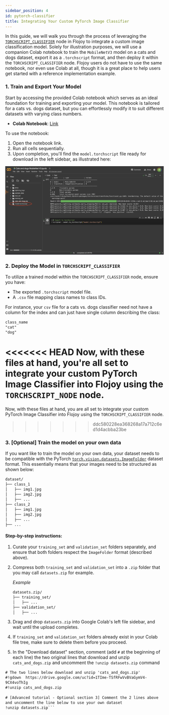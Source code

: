 ```yaml
---
sidebar_position: 4
id: pytorch-classifier
title: Integrating Your Custom PyTorch Image Classifier
---
```


In this guide, we will walk you through the process of leveraging the [`TORCHSCRIPT_CLASSIFIER`](../nodes/AI_ML/CLASSIFICATION/TORCHSCRIPT_CLASSIFIER/TORCHSCRIPT_CLASSIFIER.md) node in Flojoy to integrate a custom image classification model. Solely for illustration purposes, we will use a companion Colab notebook to train the `MobileNetV3` model on a cats and dogs dataset, export it as a `.torchscript` format, and then deploy it within the `TORCHSCRIPT_CLASSIFIER` node. Flojoy users do not have to use the same notebook, nor even use Colab at all, though it is a great place to help users get started with a reference implementation example.


### 1. Train and Export Your Model

Start by accessing the provided Colab notebook which serves as an ideal foundation for training and exporting your model. This notebook is tailored for a cats vs. dogs dataset, but you can effortlessly modify it to suit different datasets with varying class numbers.

- **Colab Notebook**: [Link](https://colab.research.google.com/drive/1HCj3i43tYt4CTLPHq4BqVC2HL0lAN2-X?usp=sharing)

To use the notebook:

1. Open the notebook link.
2. Run all cells sequentially.
3. Upon completion, you'll find the `model.torchscript` file ready for download in the left sidebar, as illustrated here:

![In the Google Collab UI, the left panel contains the list of directories and files, including the newly created TorchScript-serialized model: `model.torchscript`.](../../static/img/advanced_tutorials/TORCHSCRIPT_TUTORIAL_SIDEBAR.png)

### 2. Deploy the Model in `TORCHSCRIPT_CLASSIFIER`

To utilize a trained model within the `TORCHSCRIPT_CLASSIFIER` node, ensure you have:

- The exported `.torchscript` model file.
- A `.csv` file mapping class names to class IDs.

For instance, your `csv` file for a cats vs. dogs classifier need not have a column for the index and can just have single column describing the class:

```
class_name
"cat"
"dog"
```

<<<<<<< HEAD
Now, with these files at hand, you're all set to integrate your custom PyTorch Image Classifier into Flojoy using the `TORCHSCRIPT_NODE` node.
=======
Now, with these files at hand, you are all set to integrate your custom PyTorch Image Classifier into Flojoy using the `TORCHSCRIPT_CLASSIFIER` node.
>>>>>>> ddc580228ea368268a17a712c6ed1d4acbba23be

### 3. [Optional] Train the model on your own data

If you want like to train the model on your own data, your dataset needs to be compatible with the PyTorch [`torch.vision.datasets.ImageFolder`](https://pytorch.org/vision/stable/generated/torchvision.datasets.ImageFolder.html#torchvision.datasets.ImageFolder) dataset format. This essentially means that your images need to be structured as shown below:

```
dataset/
├── class_1
│   ├── img1.jpg
│   ├── img2.jpg
│   ├── ...
├── class_2
│   ├── img1.jpg
│   ├── img2.jpg
│   ├── ...
├── ...
```

#### Step-by-step instructions:

1. Curate your `training_set` and `validation_set` folders separately, and ensure that both folders respect the `ImageFolder` format (described above).

2. Compress both `training_set` and `validation_set` into a `.zip` folder that you may call `datasets.zip` for example. 
    
    _Example_

    ```
    datasets.zip/
    ├── training_set/
    │   ├── ... 
    ├── validation_set/
    │   ├── ...
    ```

3. Drag and drop `datasets.zip` into Google Colab's left file sidebar, and wait until the upload completes.

4. If `training_set` and `validation_set` folders already exist in your Colab file tree, make sure to delete them before you proceed.

5. In the "Download dataset" section, comment (add `#` at the beginning of each line) the two original lines that download and unzip `cats_and_dogs.zip` and uncomment the `!unzip datasets.zip` command
```
# The two lines below download and unzip 'cats_and_dogs.zip'
#!gdown  https://drive.google.com/uc?id=1TIme-TSfRFwVvBVaGymV4-9CX4voThIg
#!unzip cats_and_dogs.zip

# [Advanced tutorial - Optional section 3] Comment the 2 lines above and uncomment the line below to use your own dataset 
!unzip datasets.zip```